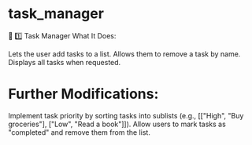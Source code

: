 # task_manager

📌 1️⃣ Task Manager
What It Does:

Lets the user add tasks to a list.
Allows them to remove a task by name.
Displays all tasks when requested.

# Further Modifications:

Implement task priority by sorting tasks into sublists (e.g., [["High", "Buy groceries"], ["Low", "Read a book"]]).
Allow users to mark tasks as "completed" and remove them from the list.

